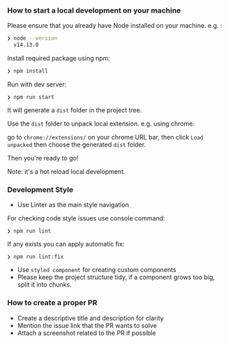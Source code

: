 ### How to start a local development on your machine

Please ensure that you already have Node installed on your machine. e.g. :

```sh
❯ node --version
  v14.13.0
```

Install required package using npm:

```sh
❯ npm install
```

Run with dev server:
```
❯ npm run start
```

It will generate a `dist` folder in the project tree.

Use the `dist` folder to unpack local extension. e.g. using chrome:

go to `chrome://extensions/` on your chrome URL bar, then click `Load unpacked` then choose the generated `dist` folder.

Then you're ready to go!

Note: it's a hot reload local development.

### Development Style

- Use Linter as the main style navigation

For checking code style issues use console command:
```
❯ npm run lint
```

If any exists you can apply automatic fix:
```
❯ npm run lint:fix
```

- Use `styled component` for creating custom components
- Please keep the project structure tidy, if a component grows too big, split it into chunks.

### How to create a proper PR

- Create a descriptive title and description for clarity
- Mention the issue link that the PR wants to solve
- Attach a screenshot related to the PR if possible